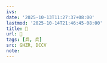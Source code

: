 ```yaml
---
ivs:
date: '2025-10-13T11:27:37+08:00'
lastmod: '2025-10-14T21:46:45-08:00'
title: 󰘵
url: 󰘵
tags: [兵, 兵]
src: GHZR, DCCV
note:
---
```

